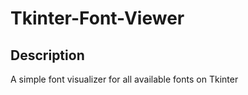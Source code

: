 # Tkinter-Font-Viewer

## Description
A simple font visualizer for all available fonts on Tkinter 

